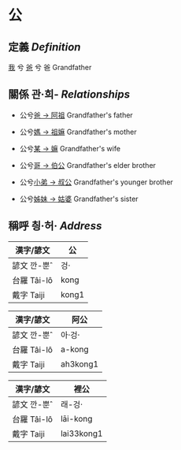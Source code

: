 # 公
## 定義 _Definition_
[我](member1.md) 兮 [爸](member2.md) 兮 爸 Grandfather

## 關係 관·희- _Relationships_

- 公兮[爸 → 阿祖](member29.md) Grandfather's father

- 公兮[媽 → 祖嫲](member30.md) Grandfather's mother

- 公兮[某 → 嫲](member9.md) Grandfather's wife

- 公兮[哥 → 伯公](member26.md) Grandfather's elder brother

- 公兮[小弟 → 叔公](member27.md) Grandfather's younger brother

- 公兮[姊妹 → 姑婆](member28.md) Grandfather's sister



## 稱呼 칑·허· _Address_

漢字/諺文 | 公
--- | ---
諺文 깐-뿐ˆ | 겅·
台羅 Tâi-lô | kong
戴字 Taiji | kong1


漢字/諺文 | 阿公
--- | ---
諺文 깐-뿐ˆ | 아·겅·
台羅 Tâi-lô | a-kong
戴字 Taiji | ah3kong1


漢字/諺文 | 裡公
--- | ---
諺文 깐-뿐ˆ | 래-겅·
台羅 Tâi-lô | lāi-kong
戴字 Taiji | lai33kong1


